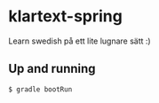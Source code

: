 # klartext-spring
Learn swedish på ett lite lugnare sätt :)

## Up and running ##

    $ gradle bootRun
